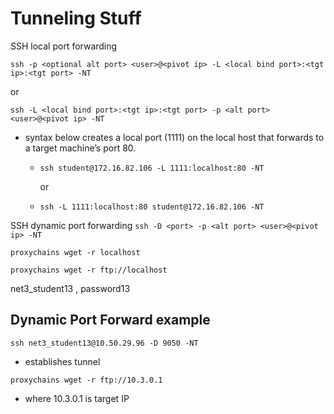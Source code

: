 # Tunneling Stuff

SSH local port forwarding

`ssh -p <optional alt port> <user>@<pivot ip> -L <local bind port>:<tgt ip>:<tgt port> -NT`

or

`ssh -L <local bind port>:<tgt ip>:<tgt port> -p <alt port> <user>@<pivot ip> -NT`

  - syntax below creates a local port (1111) on the local host that forwards to a target machine’s port 80.

    - `ssh student@172.16.82.106 -L 1111:localhost:80 -NT`

      or

    - `ssh -L 1111:localhost:80 student@172.16.82.106 -NT`

SSH dynamic port forwarding
`ssh -D <port> -p <alt port> <user>@<pivot ip> -NT`


`proxychains wget -r localhost`

`proxychains wget -r ftp://localhost`


net3_student13 , password13


## Dynamic Port Forward example
`ssh net3_student13@10.50.29.96 -D 9050 -NT`
  - establishes tunnel

`proxychains wget -r ftp://10.3.0.1`
  - where 10.3.0.1 is target IP
